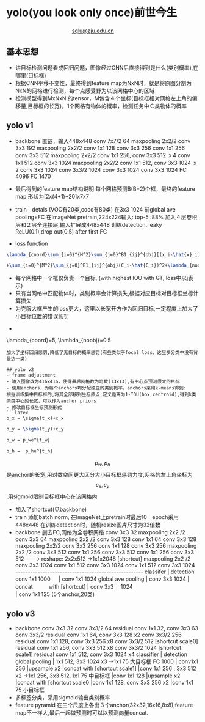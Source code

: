 # yolo(you look only once)前世今生　 
 &nbsp;　　　　　　　　　　　　sqlu@zju.edu.cn
 
## 基本思想
 - 讲目标检测问题看成回归问题，图像经过CNN后直接得到是什么(类别概率),在哪里(目标框)
 - 根据CNN平移不变性，最终得到feature map为NxN时，就是将原图分割为NxN的网格进行检测，每个点感受野为以该网格中心的区域
 - 检测模型得到MxNxN 的tensor，M包含４个坐标(目标框相对网格左上角的偏移量,目标框的长宽)，1个网格有物体的概率，检测任务中Ｃ类物体的概率
## yolo v1

- backbone 直链，输入448x448
      conv 7x7/2 64 
      maxpooling  2x2/2 
      conv 3x3 192
      maxpooling 2x2/2 
      conv 1x1 128 
      conv 3x3 256
      conv 1x1 256
      conv 3x3 512 
      maxpooling 2x2/2
      conv 1x1 256, conv 3x3  512    ｘ4
      conv 1x1 512 
      conv 3x3 1024
      maxpooling 2x2/2 
      conv 1x1 512,  conv 3x3  1024   ｘ2
      conv  3x3 1024
      conv  3x3/2 1024 
      conv 3x3 1024 
      conv 3x3 1024 
      FC 4096 
      FC 1470 
-  最后得到的feature map结构说明
每个网格预测B(B=2)个框，最终的feature map 形状为[2x(4+1)+20]x7x7
-  train　detals (VOC有20类,coco有80类)
在3x3 1024 前global ave pooling+FC 在ImageNet pretrain,224x224输入: top-5 :88%
加入４层卷积层和２层全连接层,输入扩展成448x448 训练detection.
leaky ReLU(0.1),drop out(0.5) after first FC

- loss function
```latex
\lambda_{coord}\sum_{i=0}^{M^2}\sum_{j=0}^B1_{ij}^{obj}[(x_i-\hat{x}_i)^2+(y_i-\hat{y}_i)^2]+ \lambda_{coord}\sum_{i=0}^{M^2}\sum_{j=0}^B1_{ij}^{obj}[(\sqrt{w_i}-\sqrt{\hat{w}_i})^2+(\sqrt{h_i}-\sqrt{\hat{h}_i})^2]
```
```latex
+\sum_{i=0}^{M^2}\sum_{j=0}^B1_{ij}^{obj}(C_i-\hat{C_i})^2+\lambda_{noobj}\sum_{i=0}^{M^2}\sum_{j=0}^B1_{ij}^{noobj}(C_i-\hat{C}_i)^2+\sum_{i=0}^{M^2}1_i^{obj}\sum_{c\in{classes}}(p_i(c)-\hat{p}_i(c))^2
```
  - 每个网格中一个框仅负责一个目标, (with highest IOU with GT, loss中以j表示)
 - 只有当网格中匹配物体时，类别概率会计算损失,根据对应目标对目标框坐标计算损失
 - 为克服大框产生的loss更大，这里以长宽开方作为回归目标,一定程度上加大了小目标位置的错误惩罚
  - ```latex
  \lambda_{coord}=5, \lambda_{noobj}=0.5
  ```
  加大了坐标回归惩罚,降低了无目标的概率惩罚(有些类似于focal loss，这里多分类中没有背景这一类)
  
 ## yolo v2
- frame adjustment
 - 输入图像改为416x416，使得最后网格数为奇数(13x13),有中心点预测很大的目标
 - 使用anchors，为每个anchors均分配独立的类别概率，anchors采用k-means得到:
根据训练集中目标框的,将其全部移到坐标原点,定义距离为1-IOU(box,centroid),得到k类聚类中心的长宽，可以作为anchor priors
 - 修改目标框坐标预测形式　
```latex
b_x = \sigma(t_x)+c_x
```
```latex
b_y = \sigma(t_y)+c_y
```
```latex
b_w = p_we^{t_w}
```
```latex
b_h =  p_he^{t_h}
```
$$p_w,p_h$$是anchor的长宽,用对数空间更大区分大小目标框惩罚力度,网格的左上角坐标为$$c_x,c_y$$,用sigmoid限制目标框中心在该网格内
 - 加入了shortcut(见backbone)
- train
添加batch norm, 在ImageNet上pretrain时最后10　epoch采用448x448
在训练detection时，随机resize图片尺寸为32倍数
- backbone 删去FC,网络为全卷积网络
      conv 3x3 32
      maxpooling 2x2 /2
      conv 3x3 64
      maxpooling 2x2 /2
      conv 3x3 128
      conv 1x1 64
      conv 3x3 128
      maxpooling 2x2/2
      conv 3x3 256
      conv 1x1 128
      conv 3x3 256
      maxpooling 2x2 /2
      conv 3x3 512
      conv 1x1 256
      conv 3x3 512
      conv 1x1 256
      conv 3x3 512 --->   reshape: 2x2x512 ->1x1x2048 [shortcut]
      maxpooling 2x2 /2
      conv 3x3 1024
      conv 1x1 512
      conv 3x3 1024
      conv 1x1 512
      conv  3x3 1024
      ----------------------------------------------------
      classifer                       |  detection
      conv  1x1 1000     　  |    conv 1x1 1024
      global ave pooling      |    conv 3x3 1024 
                                          |     concat　　　with [shortcut]
                                          |   conv 3x3　 1024       
                                          |   conv 1x1 125 (5个anchor,20类) 
## yolo v3
- backbone
      conv 3x3 32
      conv 3x3/2 64
      residual conv 1x1 32,  conv 3x3 63  
      conv 3x3/2 
      residual conv 1x1 64, conv 3x3 128  x2
      conv 3x3/2 256
      residual conv 1x1 128,  conv 3x3 256  x8
      conv 3x3/2 512    [shortcut scale0]
      residual conv 1x1 256, conv 3x3 512  x8
      conv 3x3/2 1024   [shortcut scale1]
      residual conv 1x1 512, conv 3x3 1024  x4
      classifier             |      detection       
      global pooling    | 1x1 512, 3x3 1024   x3 ->1x1 75 大目标框
      FC 1000             | conv1x1 256
                                  |upsample x2
                                  |concat with [shortcut scale1]
                                  |conv 1x1 256 , 3x3 512   x2  ->1x1 256, 3x3 512, 1x1 75 中目标框
                                 |conv 1x1 128
                                 |upsample x2
								 |concat with [shortcut scale0
								 |conv 1x1 128, conv 3x3 256   x2
								 |conv 1x1 75 小目标框
- 多标签分类，采用sigmoid输出类别概率
- feature pyramid
在三个尺度上各出３个anchor(32x32,16x16,8x8),feature　map不一样大,最后一起做预测时可以以预测向量concat.